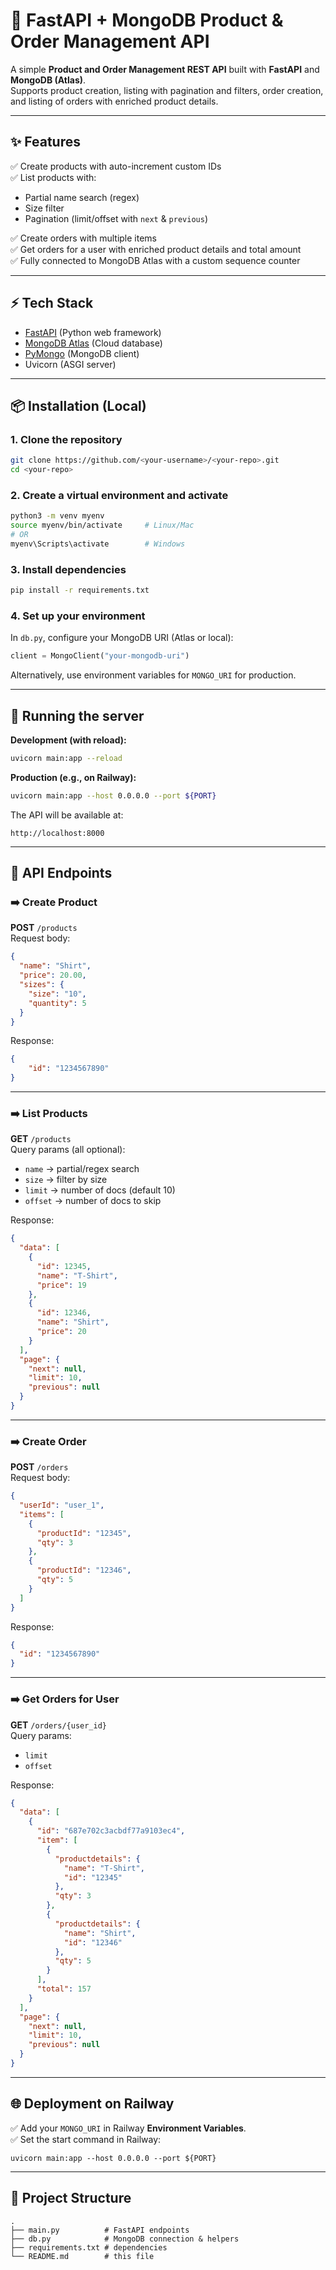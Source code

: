 # 🛒 FastAPI + MongoDB Product & Order Management API

A simple **Product and Order Management REST API** built with **FastAPI** and **MongoDB (Atlas)**.  
Supports product creation, listing with pagination and filters, order creation, and listing of orders with enriched product details.

---

## ✨ Features

✅ Create products with auto-increment custom IDs  
✅ List products with:
- Partial name search (regex)
- Size filter
- Pagination (limit/offset with `next` & `previous`)  

✅ Create orders with multiple items  
✅ Get orders for a user with enriched product details and total amount  
✅ Fully connected to MongoDB Atlas with a custom sequence counter

---

## ⚡ Tech Stack

- [FastAPI](https://fastapi.tiangolo.com/) (Python web framework)
- [MongoDB Atlas](https://www.mongodb.com/cloud/atlas) (Cloud database)
- [PyMongo](https://pymongo.readthedocs.io/) (MongoDB client)
- Uvicorn (ASGI server)

---

## 📦 Installation (Local)

### 1. Clone the repository
```bash
git clone https://github.com/<your-username>/<your-repo>.git
cd <your-repo>
```

### 2. Create a virtual environment and activate
```bash
python3 -m venv myenv
source myenv/bin/activate     # Linux/Mac
# OR
myenv\Scripts\activate        # Windows
```

### 3. Install dependencies
```bash
pip install -r requirements.txt
```

### 4. Set up your environment
In `db.py`, configure your MongoDB URI (Atlas or local):
```python
client = MongoClient("your-mongodb-uri")
```

Alternatively, use environment variables for `MONGO_URI` for production.

---

## 🚀 Running the server

**Development (with reload):**
```bash
uvicorn main:app --reload
```

**Production (e.g., on Railway):**
```bash
uvicorn main:app --host 0.0.0.0 --port ${PORT}
```

The API will be available at:
```
http://localhost:8000
```

---

## 📌 API Endpoints

### ➡️ Create Product
**POST** `/products`  
Request body:
```json
{
  "name": "Shirt",
  "price": 20.00,
  "sizes": {
    "size": "10",
    "quantity": 5
  }
}
```
Response:
```json
{
    "id": "1234567890"
}
```

---

### ➡️ List Products
**GET** `/products`  
Query params (all optional):
- `name` → partial/regex search
- `size` → filter by size
- `limit` → number of docs (default 10)
- `offset` → number of docs to skip

Response:
```json
{
  "data": [
    {
      "id": 12345,
      "name": "T-Shirt",
      "price": 19
    },
    {
      "id": 12346,
      "name": "Shirt",
      "price": 20
    }
  ],
  "page": {
    "next": null,
    "limit": 10,
    "previous": null
  }
}
```

---

### ➡️ Create Order
**POST** `/orders`  
Request body:
```json
{
  "userId": "user_1",
  "items": [
    {
      "productId": "12345",
      "qty": 3
    },
    {
      "productId": "12346",
      "qty": 5
    }
  ]
}

```
Response:
```json
{
  "id": "1234567890"
}
```

---

### ➡️ Get Orders for User
**GET** `/orders/{user_id}`  
Query params:
- `limit`
- `offset`

Response:
```json
{
  "data": [
    {
      "id": "687e702c3acbdf77a9103ec4",
      "item": [
        {
          "productdetails": {
            "name": "T-Shirt",
            "id": "12345"
          },
          "qty": 3
        },
        {
          "productdetails": {
            "name": "Shirt",
            "id": "12346"
          },
          "qty": 5
        }
      ],
      "total": 157
    }
  ],
  "page": {
    "next": null,
    "limit": 10,
    "previous": null
  }
}
```

---

## 🌐 Deployment on Railway

✅ Add your `MONGO_URI` in Railway **Environment Variables**.  
✅ Set the start command in Railway:
```
uvicorn main:app --host 0.0.0.0 --port ${PORT}
```

---

## 📁 Project Structure

```
.
├── main.py          # FastAPI endpoints
├── db.py            # MongoDB connection & helpers
├── requirements.txt # dependencies
└── README.md        # this file
```

